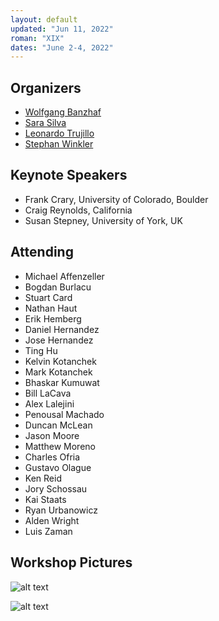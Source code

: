 ```yaml
---
layout: default
updated: "Jun 11, 2022"
roman: "XIX"
dates: "June 2-4, 2022"
---
```



## Organizers

- [Wolfgang Banzhaf](http://www.cse.msu.edu/~banzhafw/)
- [Sara Silva](https://ciencias.ulisboa.pt/en/perfil/sgsilva)
- [Leonardo Trujillo](https://www.researchgate.net/lab/Leonardo-Trujillo-Lab)
- [Stephan Winkler](http://bioinformatics.fh-hagenberg.at/site/index.php?id=36)



## Keynote Speakers

- Frank Crary, University of Colorado, Boulder
- Craig Reynolds, California
- Susan Stepney, University of York, UK

## Attending

- Michael Affenzeller
- Bogdan Burlacu
- Stuart Card
- Nathan Haut
- Erik Hemberg
- Daniel Hernandez
- Jose Hernandez
- Ting Hu
- Kelvin Kotanchek
- Mark Kotanchek
- Bhaskar Kumuwat
- Bill LaCava
- Alex Lalejini
- Penousal Machado
- Duncan McLean
- Jason Moore
- Matthew Moreno
- Charles Ofria
- Gustavo Olague
- Ken Reid
- Jory Schossau
- Kai Staats
- Ryan Urbanowicz
- Alden Wright
- Luis Zaman

## Workshop Pictures

![alt text](http://www.cs.mun.ca/~banzhaf/pictures/GPTP-2022-1.jpg)

![alt text](http://www.cs.mun.ca/~banzhaf/pictures/GPTP-2022-2.jpg)





